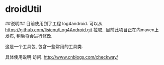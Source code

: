 droidUtil
===========

##说明##
目前使用到了工程 log4android.   可以从 https://github.com/lisicnu/Log4Android.git 拉取..
目前此项目正在向maven上发布, 稍后将会进行修改.


这是一个工具包, 包含一些常用的工具类.

具体使用说明 访问. http://www.cnblogs.com/checkway/

